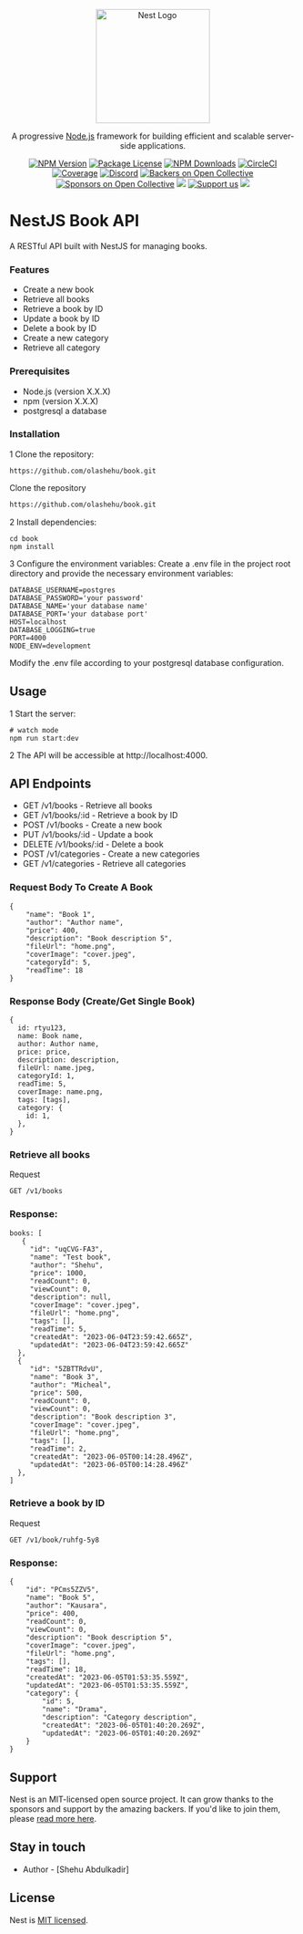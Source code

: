 <p align="center">
  <a href="http://nestjs.com/" target="blank"><img src="https://nestjs.com/img/logo-small.svg" width="200" alt="Nest Logo" /></a>
</p>

[circleci-image]: https://img.shields.io/circleci/build/github/nestjs/nest/master?token=abc123def456
[circleci-url]: https://circleci.com/gh/nestjs/nest

  <p align="center">A progressive <a href="http://nodejs.org" target="_blank">Node.js</a> framework for building efficient and scalable server-side applications.</p>
    <p align="center">
<a href="https://www.npmjs.com/~nestjscore" target="_blank"><img src="https://img.shields.io/npm/v/@nestjs/core.svg" alt="NPM Version" /></a>
<a href="https://www.npmjs.com/~nestjscore" target="_blank"><img src="https://img.shields.io/npm/l/@nestjs/core.svg" alt="Package License" /></a>
<a href="https://www.npmjs.com/~nestjscore" target="_blank"><img src="https://img.shields.io/npm/dm/@nestjs/common.svg" alt="NPM Downloads" /></a>
<a href="https://circleci.com/gh/nestjs/nest" target="_blank"><img src="https://img.shields.io/circleci/build/github/nestjs/nest/master" alt="CircleCI" /></a>
<a href="https://coveralls.io/github/nestjs/nest?branch=master" target="_blank"><img src="https://coveralls.io/repos/github/nestjs/nest/badge.svg?branch=master#9" alt="Coverage" /></a>
<a href="https://discord.gg/G7Qnnhy" target="_blank"><img src="https://img.shields.io/badge/discord-online-brightgreen.svg" alt="Discord"/></a>
<a href="https://opencollective.com/nest#backer" target="_blank"><img src="https://opencollective.com/nest/backers/badge.svg" alt="Backers on Open Collective" /></a>
<a href="https://opencollective.com/nest#sponsor" target="_blank"><img src="https://opencollective.com/nest/sponsors/badge.svg" alt="Sponsors on Open Collective" /></a>
  <a href="https://paypal.me/kamilmysliwiec" target="_blank"><img src="https://img.shields.io/badge/Donate-PayPal-ff3f59.svg"/></a>
    <a href="https://opencollective.com/nest#sponsor"  target="_blank"><img src="https://img.shields.io/badge/Support%20us-Open%20Collective-41B883.svg" alt="Support us"></a>
  <a href="https://twitter.com/nestframework" target="_blank"><img src="https://img.shields.io/twitter/follow/nestframework.svg?style=social&label=Follow"></a>
</p>
  <!--[![Backers on Open Collective](https://opencollective.com/nest/backers/badge.svg)](https://opencollective.com/nest#backer)
  [![Sponsors on Open Collective](https://opencollective.com/nest/sponsors/badge.svg)](https://opencollective.com/nest#sponsor)-->

# NestJS Book API

A RESTful API built with NestJS for managing books.

### Features
- Create a new book
- Retrieve all books
- Retrieve a book by ID
- Update a book by ID
- Delete a book by ID
- Create a new category
- Retrieve all category

### Prerequisites

- Node.js (version X.X.X)
- npm (version X.X.X)
- postgresql a database

### Installation

1 Clone the repository:
```
https://github.com/olashehu/book.git
```

Clone the repository
```bash
https://github.com/olashehu/book.git
```

2 Install dependencies:
```
cd book
npm install
```

3 Configure the environment variables:
Create a .env file in the project root directory and provide the necessary environment variables:
```
DATABASE_USERNAME=postgres
DATABASE_PASSWORD='your password'
DATABASE_NAME='your database name'
DATABASE_PORT='your database port'
HOST=localhost
DATABASE_LOGGING=true
PORT=4000
NODE_ENV=development
```

Modify the .env file according to your postgresql database configuration.

## Usage
1 Start the server:
```
# watch mode
npm run start:dev
```

2 The API will be accessible at http://localhost:4000.

## API Endpoints
- GET /v1/books - Retrieve all books
- GET /v1/books/:id - Retrieve a book by ID
- POST /v1/books - Create a new book
- PUT /v1/books/:id - Update a book
- DELETE /v1/books/:id - Delete a book
- POST /v1/categories - Create a new categories
- GET /v1/categories - Retrieve all categories

### Request Body To Create A Book
```
{
    "name": "Book 1",
    "author": "Author name",
    "price": 400,
    "description": "Book description 5",
    "fileUrl": "home.png",
    "coverImage": "cover.jpeg",
    "categoryId": 5,
    "readTime": 18
}
```
### Response Body (Create/Get Single Book)
```
{
  id: rtyu123,
  name: Book name,
  author: Author name,
  price: price,
  description: description,
  fileUrl: name.jpeg,
  categoryId: 1,
  readTime: 5,
  coverImage: name.png,
  tags: [tags],
  category: {
    id: 1,
  },
}
```
### Retrieve all books
Request
```
GET /v1/books
```
### Response:

```
books: [
   {
     "id": "uqCVG-FA3",
     "name": "Test book",
     "author": "Shehu",
     "price": 1000,
     "readCount": 0,
     "viewCount": 0,
     "description": null,
     "coverImage": "cover.jpeg",
     "fileUrl": "home.png",
     "tags": [],
     "readTime": 5,
     "createdAt": "2023-06-04T23:59:42.665Z",
     "updatedAt": "2023-06-04T23:59:42.665Z"
  },
  {
     "id": "5ZBTTRdvU",
     "name": "Book 3",
     "author": "Micheal",
     "price": 500,
     "readCount": 0,
     "viewCount": 0,
     "description": "Book description 3",
     "coverImage": "cover.jpeg",
     "fileUrl": "home.png",
     "tags": [],
     "readTime": 2,
     "createdAt": "2023-06-05T00:14:28.496Z",
     "updatedAt": "2023-06-05T00:14:28.496Z"
  },
]
```
### Retrieve a book by ID
Request

```
GET /v1/book/ruhfg-5y8
```
### Response:

```
{
    "id": "PCms5ZZV5",
    "name": "Book 5",
    "author": "Kausara",
    "price": 400,
    "readCount": 0,
    "viewCount": 0,
    "description": "Book description 5",
    "coverImage": "cover.jpeg",
    "fileUrl": "home.png",
    "tags": [],
    "readTime": 18,
    "createdAt": "2023-06-05T01:53:35.559Z",
    "updatedAt": "2023-06-05T01:53:35.559Z",
    "category": {
        "id": 5,
        "name": "Drama",
        "description": "Category description",
        "createdAt": "2023-06-05T01:40:20.269Z",
        "updatedAt": "2023-06-05T01:40:20.269Z"
    }
}
```

## Support

Nest is an MIT-licensed open source project. It can grow thanks to the sponsors and support by the amazing backers. If you'd like to join them, please [read more here](https://docs.nestjs.com/support).

## Stay in touch

- Author - [Shehu Abdulkadir]

## License

Nest is [MIT licensed](LICENSE).
